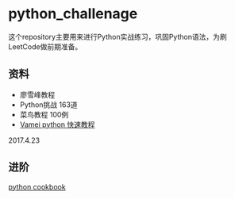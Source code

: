 # python_challenage
这个repository主要用来进行Python实战练习，巩固Python语法，为刷LeetCode做前期准备。

## 资料
+ 廖雪峰教程
+ Python挑战 163道
+ 菜鸟教程 100例
+ [Vamei python 快速教程](http://www.cnblogs.com/vamei/archive/2012/09/13/2682778.html) 

2017.4.23
## 进阶
[python cookbook](http://python3-cookbook.readthedocs.io/zh_CN/latest/c01/p01_unpack_sequence_into_separate_variables.html)
